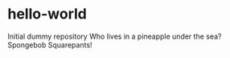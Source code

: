 # hello-world
Initial dummy repository
Who lives in a pineapple under the sea? Spongebob Squarepants!
